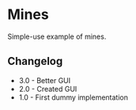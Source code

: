 # Mines

Simple-use example of mines.

## Changelog

* 3.0 - Better GUI
* 2.0 - Created GUI
* 1.0 - First dummy implementation